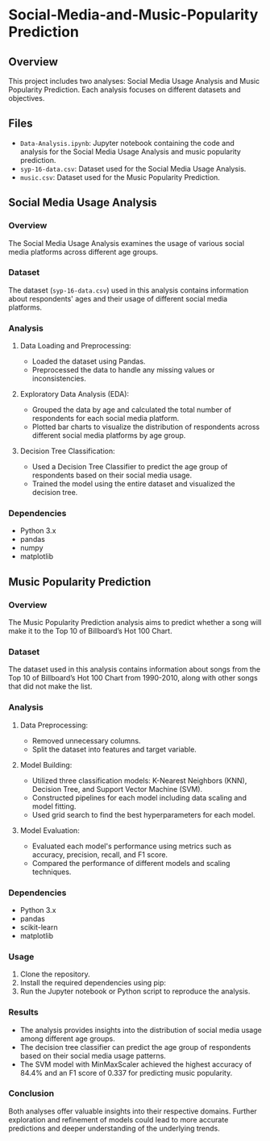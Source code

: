 # Social-Media-and-Music-Popularity Prediction
## Overview
This project includes two analyses: Social Media Usage Analysis and Music Popularity Prediction. Each analysis focuses on different datasets and objectives.

## Files
- `Data-Analysis.ipynb`: Jupyter notebook containing the code and analysis for the Social Media Usage Analysis and music popularity prediction.
- `syp-16-data.csv`: Dataset used for the Social Media Usage Analysis.
- `music.csv`: Dataset used for the Music Popularity Prediction.

## Social Media Usage Analysis

### Overview
The Social Media Usage Analysis examines the usage of various social media platforms across different age groups.

### Dataset
The dataset (`syp-16-data.csv`) used in this analysis contains information about respondents' ages and their usage of different social media platforms.

### Analysis
1. Data Loading and Preprocessing:
   - Loaded the dataset using Pandas.
   - Preprocessed the data to handle any missing values or inconsistencies.

2. Exploratory Data Analysis (EDA):
   - Grouped the data by age and calculated the total number of respondents for each social media platform.
   - Plotted bar charts to visualize the distribution of respondents across different social media platforms by age group.

3. Decision Tree Classification:
   - Used a Decision Tree Classifier to predict the age group of respondents based on their social media usage.
   - Trained the model using the entire dataset and visualized the decision tree.

### Dependencies
- Python 3.x
- pandas
- numpy
- matplotlib

## Music Popularity Prediction

### Overview
The Music Popularity Prediction analysis aims to predict whether a song will make it to the Top 10 of Billboard’s Hot 100 Chart.

### Dataset
The dataset used in this analysis contains information about songs from the Top 10 of Billboard’s Hot 100 Chart from 1990-2010, along with other songs that did not make the list.

### Analysis
1. Data Preprocessing:
   - Removed unnecessary columns.
   - Split the dataset into features and target variable.

2. Model Building:
   - Utilized three classification models: K-Nearest Neighbors (KNN), Decision Tree, and Support Vector Machine (SVM).
   - Constructed pipelines for each model including data scaling and model fitting.
   - Used grid search to find the best hyperparameters for each model.

3. Model Evaluation:
   - Evaluated each model's performance using metrics such as accuracy, precision, recall, and F1 score.
   - Compared the performance of different models and scaling techniques.

### Dependencies
- Python 3.x
- pandas
- scikit-learn
- matplotlib

### Usage
1. Clone the repository.
2. Install the required dependencies using pip:
3. Run the Jupyter notebook or Python script to reproduce the analysis.

### Results
- The analysis provides insights into the distribution of social media usage among different age groups.
- The decision tree classifier can predict the age group of respondents based on their social media usage patterns.
- The SVM model with MinMaxScaler achieved the highest accuracy of 84.4% and an F1 score of 0.337 for predicting music popularity.

### Conclusion
Both analyses offer valuable insights into their respective domains. Further exploration and refinement of models could lead to more accurate predictions and deeper understanding of the underlying trends.

